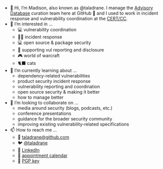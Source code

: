 - 👋 Hi, I’m Madison, also known as @taladrane. I manage the [Advisory Database](https://github.com/advisories) curation team here at GitHub 👋  and I used to work in incident response and vulnerability coordination at the [CERT/CC](https://kb.cert.org/).
- 👀 I’m interested in ...
    - 💻 vulnerability coordination
    - 💂‍♀ incident response
    - 💻 open source & package security
    - 🚒 supporting vul reporting and disclosure
    - 🎮 world of warcraft
    - 🐈‍⬛ cats
- 🌱 I’m currently learning about ...
    - dependency-related vulnerabilities
    - product security incident response
    - vulnerability reporting and coordination
    - open source security & making it better
    - how to manage better
- 💞️ I’m looking to collaborate on ...
    - media around security (blogs, podcasts, etc.)
    - conference presentations
    - guidance for the broader security community
    - improving existing vulnerability-related specifications
- 📫 How to reach me ...
    - 📧 taladrane@github.com
    - 🐦 [@taladrane](https://twitter.com/taladrane)
    - 🔗 [LinkedIn](https://www.linkedin.com/in/madisonoliver24/)
    - 📆 [appointment calendar](https://calendar.app.google/T2hGM189zm96VMaN9)
    - 🔐 [PGP key](https://github.com/taladrane.gpg)

<!---
taladrane/taladrane is a ✨ special ✨ repository because its `README.md` (this file) appears on your GitHub profile.
You can click the Preview link to take a look at your changes.
--->
